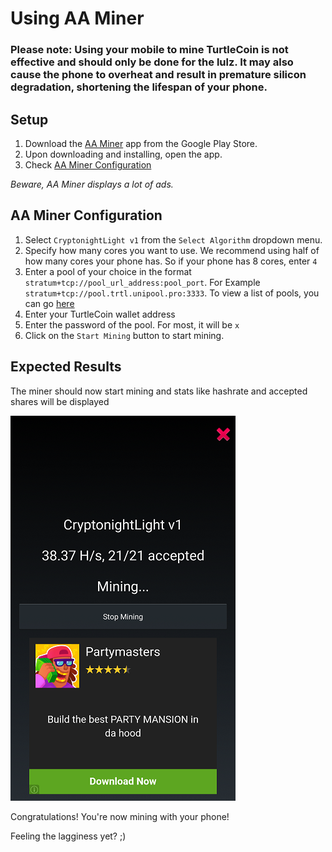 # Using AA Miner

### Please note: Using your mobile to mine TurtleCoin is not effective and should only be done for the lulz. It may also cause the phone to overheat and result in premature silicon degradation, shortening the lifespan of your phone.

## Setup

1.  Download the [AA Miner](https://play.google.com/store/apps/details?id=com.aaminer.miner.guide) app from the Google Play Store.
2.  Upon downloading and installing, open the app.
3.  Check [AA Miner Configuration](#aa-miner-config)

*Beware, AA Miner displays a lot of ads.*

## AA Miner Configuration<a name="aa-miner-config"></a>

1.  Select `CryptonightLight v1` from the `Select Algorithm` dropdown menu.
2.  Specify how many cores you want to use. We recommend using half of how many cores your phone has. So if your phone has 8 cores, enter `4`
3.  Enter a pool of your choice in the format `stratum+tcp://pool_url_address:pool_port`.
   For Example `stratum+tcp://pool.trtl.unipool.pro:3333`. To view a list of pools, you can go [here](../Pools)
4.  Enter your TurtleCoin wallet address
5.  Enter the password of the pool. For most, it will be `x`
6.  Click on the `Start Mining` button to start mining.

## Expected Results

The miner should now start mining and stats like hashrate and accepted shares will be displayed

![aa-miner](images/aa-miner.png)

Congratulations! You're now mining with your phone!



Feeling the lagginess yet? ;)
